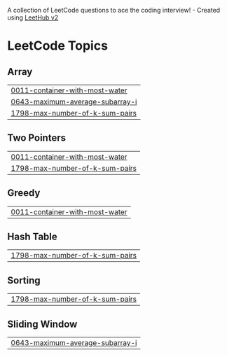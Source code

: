 A collection of LeetCode questions to ace the coding interview! - Created using [LeetHub v2](https://github.com/arunbhardwaj/LeetHub-2.0)
<!---LeetCode Topics Start-->
# LeetCode Topics
## Array
|  |
| ------- |
| [0011-container-with-most-water](https://github.com/mohamed-142/problem-solving-leetCode/tree/master/0011-container-with-most-water) |
| [0643-maximum-average-subarray-i](https://github.com/mohamed-142/problem-solving-leetCode/tree/master/0643-maximum-average-subarray-i) |
| [1798-max-number-of-k-sum-pairs](https://github.com/mohamed-142/problem-solving-leetCode/tree/master/1798-max-number-of-k-sum-pairs) |
## Two Pointers
|  |
| ------- |
| [0011-container-with-most-water](https://github.com/mohamed-142/problem-solving-leetCode/tree/master/0011-container-with-most-water) |
| [1798-max-number-of-k-sum-pairs](https://github.com/mohamed-142/problem-solving-leetCode/tree/master/1798-max-number-of-k-sum-pairs) |
## Greedy
|  |
| ------- |
| [0011-container-with-most-water](https://github.com/mohamed-142/problem-solving-leetCode/tree/master/0011-container-with-most-water) |
## Hash Table
|  |
| ------- |
| [1798-max-number-of-k-sum-pairs](https://github.com/mohamed-142/problem-solving-leetCode/tree/master/1798-max-number-of-k-sum-pairs) |
## Sorting
|  |
| ------- |
| [1798-max-number-of-k-sum-pairs](https://github.com/mohamed-142/problem-solving-leetCode/tree/master/1798-max-number-of-k-sum-pairs) |
## Sliding Window
|  |
| ------- |
| [0643-maximum-average-subarray-i](https://github.com/mohamed-142/problem-solving-leetCode/tree/master/0643-maximum-average-subarray-i) |
<!---LeetCode Topics End-->
